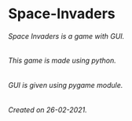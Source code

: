 # Space-Invaders
###### Space Invaders is a game with GUI.
###### This game is made using python.
###### GUI is given using pygame module.
###### Created on 26-02-2021.
